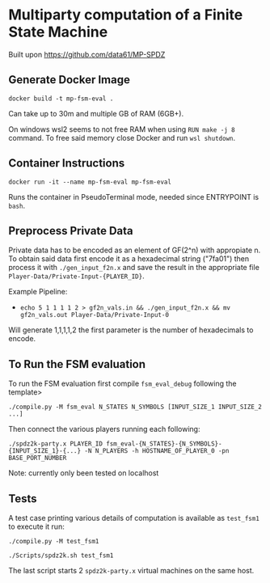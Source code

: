 # Multiparty computation of a Finite State Machine
Built upon https://github.com/data61/MP-SPDZ

## Generate Docker Image
`docker build -t mp-fsm-eval .`

Can take up to 30m and multiple GB of RAM (6GB+). 

On windows wsl2 seems to not free RAM when using `RUN make -j 8` command.
To free said memory close Docker and run `wsl shutdown`.

## Container Instructions
`docker run -it --name mp-fsm-eval mp-fsm-eval`

Runs the container in PseudoTerminal mode, needed since ENTRYPOINT is `bash`.

## Preprocess Private Data
Private data has to be encoded as an element of GF(2^n) with appropiate n.
To obtain said data first encode it as a hexadecimal string ("7fa01") then process it with `./gen_input_f2n.x`
and save the result in the appropriate file `Player-Data/Private-Input-{PLAYER_ID}`.

Example Pipeline:
- `echo 5 1 1 1 1 2 > gf2n_vals.in && ./gen_input_f2n.x && mv gf2n_vals.out Player-Data/Private-Input-0`

Will generate 1,1,1,1,2 the first parameter is the number of hexadecimals to encode.

## To Run the FSM evaluation 
To run the FSM evaluation first compile `fsm_eval_debug` following the template>

`./compile.py -M fsm_eval N_STATES N_SYMBOLS [INPUT_SIZE_1 INPUT_SIZE_2 ...]`

Then connect the various players running each following:

`./spdz2k-party.x PLAYER_ID fsm_eval-{N_STATES}-{N_SYMBOLS}-{INPUT_SIZE_1}-{...} -N N_PLAYERS -h HOSTNAME_OF_PLAYER_0 -pn BASE_PORT_NUMBER`

Note: currently only been tested on localhost

## Tests
A test case printing various details of computation is available as `test_fsm1` to execute it run:

`./compile.py -M test_fsm1`

`./Scripts/spdz2k.sh test_fsm1`

The last script starts 2 `spdz2k-party.x` virtual machines on the same host.

